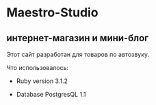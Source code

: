 # Maestro-Studio 
## интернет-магазин и мини-блог

Этот сайт разработан для товаров по автозвуку.

Что использовалось:

* Ruby version 3.1.2

* Database PostgresQL 1.1



